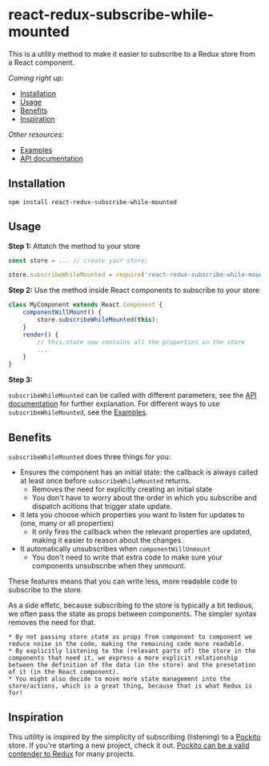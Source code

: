 # react-redux-subscribe-while-mounted

This is a utility method to make it easier to subscribe to a Redux store from a React component.

*Coming right up:*

* [Installation](#installation)
* [Usage](#usage)
* [Benefits](#benefits)
* [Inspiration](#inspiration)

*Other resources:*

* [Examples](EXAMPLES.md)
* [API documentation](API.md)




## Installation

```shell
npm install react-redux-subscribe-while-mounted
```



## Usage

**Step 1:** Attatch the method to your store

```js
const store = ... // create your store;

store.subscribeWhileMounted = require('react-redux-subscribe-while-mounted')(store);
```

**Step 2:** Use the method inside React components to subscribe to your store

```js
class MyComponent extends React.Component {
    componentWillMount() {
        store.subscribeWhileMounted(this);
    }
    render() {
        // this.state now contains all the properties in the store
        ...
    }
}
```

**Step 3:**

`subscribeWhileMounted` can be called with different parameters, see the [API documentation](API.md) for further explanation. For different ways to use `subscribeWhileMounted`, see the [Examples](EXAMPLES.md).



## Benefits

`subscribeWhileMounted` does three things for you:

* Ensures the component has an initial state: the callback is always called at least once before `subscribeWhileMounted` returns.
    * Removes the need for explicitly creating an initial state
    * You don't have to worry about the order in which you subscribe and dispatch acitions that trigger state update.
* It lets you choose which properties you want to listen for updates to (one, many or all properties)
    * It only fires the callback when the relevant properties are updated, making it easier to reason about the changes.
* It automatically unsubscribes when `componentWillUnmount`
    * You don't need to write that extra code to make sure your components unsubscribe when they unmount.

These features means that you can write less, more readable code to subscribe to the store.

As a side effetc, because subscribing to the store is typically a bit tedious, we often pass the state as props between components. The simpler syntax removes the need for that.

    * By not passing store state as props from component to component we reduce noise in the code, making the remaining code more readable.
    * By explicitly listening to the (relevant parts of) the store in the components that need it, we express a more explicit relationship between the definition of the data (in the store) and the presetation of it (in the React component).
    * You might also decide to move more state management into the store/actions, which is a great thing, because that is what Redux is for!


## Inspiration

This uitility is inspired by the simplicity of subscribing (listening) to a [Pockito](https://github.com/arnemahl/pockito) store. If you're starting a new project, check it out. [Pockito can be a valid contender to Redux](https://github.com/arnemahl/pockito/blob/master/Pockito_vs_Redux.md) for many projects.
